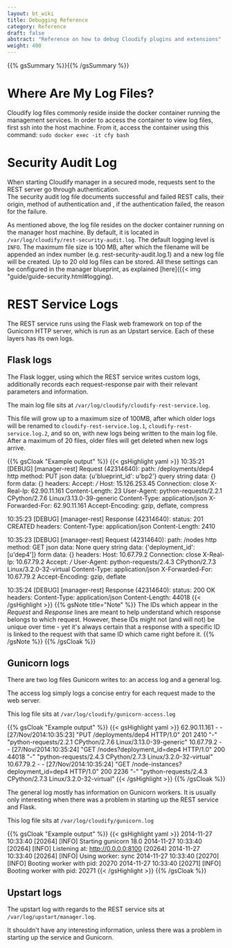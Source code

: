 ```yaml
---
layout: bt_wiki
title: Debugging Reference
category: Reference
draft: false
abstract: "Reference on how to debug Cloudify plugins and extensions"
weight: 400
---
```


{{% gsSummary %}}{{% /gsSummary %}}

# Where Are My Log Files?

Cloudify log files commonly reside inside the docker container running the management services.
In order to access the container to view log files, first ssh into the host machine. From it, access the container
using this command: `sudo docker exec -it cfy bash`

# Security Audit Log

When starting Cloudify manager in a secured mode, requests sent to the REST server go through authentication. <br>
The security audit log file documents successful and failed REST calls, their origin, method of authentication and
, if the authentication failed, the reason for the failure.

As mentioned above, the log file resides on the docker container running on the manager host machine. By default, it is
located in `/var/log/cloudify/rest-security-audit.log`. The default logging level is `INFO`. The maximum file size is
100 MB, after which the filename will be appended an index number (e.g. rest-security-audit.log.1) and a new log file
will be created. Up to 20 old log files can be stored. All these settings can be configured in the manager
blueprint, as explained [here]({{< img "guide/guide-security.html#logging).


# REST Service Logs

The REST service runs using the Flask web framework on top of the Gunicorn HTTP server, which is run as an Upstart service. Each of these layers has its own logs.


## Flask logs

The Flask logger, using which the REST service writes custom logs, additionally records each request-response pair with their relevant parameters and information.

The main log file sits at `/var/log/cloudify/cloudify-rest-service.log`.

This file will grow up to a maximum size of 100MB, after which older logs will be renamed to `cloudify-rest-service.log.1`, `cloudify-rest-service.log.2`, and so on, with new logs being written to the main log file.
After a maximum of 20 files, older files will get deleted when new logs arrive.


{{% gsCloak "Example output" %}}
{{< gsHighlight  yaml  >}}
10:35:21 [DEBUG] [manager-rest] 
Request (42314640):
        path: /deployments/dep4
        http method: PUT
        json data: {u'blueprint_id': u'bp2'}
        query string data: {}
        form data: {}
        headers: 
                Accept: */*
                Host: 15.126.253.45
                Connection: close
                X-Real-Ip: 62.90.11.161
                Content-Length: 23
                User-Agent: python-requests/2.2.1 CPython/2.7.6 Linux/3.13.0-39-generic
                Content-Type: application/json
                X-Forwarded-For: 62.90.11.161
                Accept-Encoding: gzip, deflate, compress

10:35:23 [DEBUG] [manager-rest] 
Response (42314640):
        status: 201 CREATED
        headers: 
                Content-Type: application/json
                Content-Length: 2410

10:35:23 [DEBUG] [manager-rest] 
Request (42314640):
        path: /nodes
        http method: GET
        json data: None
        query string data: {'deployment_id': [u'dep4']}
        form data: {}
        headers: 
                Host: 10.67.79.2
                Connection: close
                X-Real-Ip: 10.67.79.2
                Accept: */*
                User-Agent: python-requests/2.4.3 CPython/2.7.3 Linux/3.2.0-32-virtual
                Content-Type: application/json
                X-Forwarded-For: 10.67.79.2
                Accept-Encoding: gzip, deflate

10:35:24 [DEBUG] [manager-rest] 
Response (42314640):
        status: 200 OK
        headers: 
                Content-Type: application/json
                Content-Length: 44018
{{< /gsHighlight >}}
{{% gsNote title="Note" %}}
The IDs which appear in the *Request* and *Response* lines are meant to help understand which response belongs to which request. However, these IDs might not (and will not) be unique over time - yet it's always certain that a response with a specific ID is linked to the request with that same ID which came right before it.
{{% /gsNote %}}
{{% /gsCloak %}}


## Gunicorn logs

There are two log files Gunicorn writes to: an access log and a general log.

The access log simply logs a concise entry for each request made to the web server.

This log file sits at `/var/log/cloudify/gunicorn-access.log`


{{% gsCloak "Example output" %}}
{{< gsHighlight  yaml  >}}
62.90.11.161 - - [27/Nov/2014:10:35:23] "PUT /deployments/dep4 HTTP/1.0" 201 2410 "-" "python-requests/2.2.1 CPython/2.7.6 Linux/3.13.0-39-generic"
10.67.79.2 - - [27/Nov/2014:10:35:24] "GET /nodes?deployment_id=dep4 HTTP/1.0" 200 44018 "-" "python-requests/2.4.3 CPython/2.7.3 Linux/3.2.0-32-virtual"
10.67.79.2 - - [27/Nov/2014:10:35:24] "GET /node-instances?deployment_id=dep4 HTTP/1.0" 200 2236 "-" "python-requests/2.4.3 CPython/2.7.3 Linux/3.2.0-32-virtual"
{{< /gsHighlight >}}
{{% /gsCloak %}}


The general log mostly has information on Gunicorn workers. It is usually only interesting when there was a problem in starting up the REST service and Flask.

This log file sits at `/var/log/cloudify/gunicorn.log`


{{% gsCloak "Example output" %}}
{{< gsHighlight  yaml  >}}
2014-11-27 10:33:40 [20264] [INFO] Starting gunicorn 18.0
2014-11-27 10:33:40 [20264] [INFO] Listening at: http://0.0.0.0:8100 (20264)
2014-11-27 10:33:40 [20264] [INFO] Using worker: sync
2014-11-27 10:33:40 [20270] [INFO] Booting worker with pid: 20270
2014-11-27 10:33:40 [20271] [INFO] Booting worker with pid: 20271
{{< /gsHighlight >}}
{{% /gsCloak %}}


## Upstart logs

The upstart log with regards to the REST service sits at `​/var/log/upstart/manager.log`.

It shouldn't have any interesting information, unless there was a problem in starting up the service and Gunicorn.
